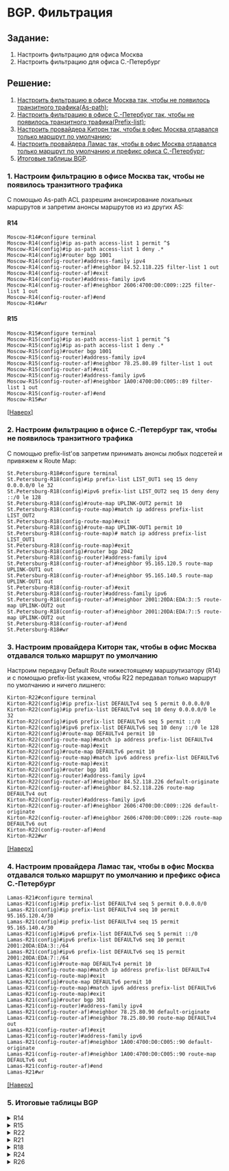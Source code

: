 # BGP. Фильтрация
## Задание:
1. Настроить фильтрацию для офиса Москва
2. Настроить фильтрацию для офиса С.-Петербург
## Решение:
1. [Настроить фильтрацию в офисе Москва так, чтобы не появилось транзитного трафика(As-path)](https://github.com/GAFisher/otus-network-engineer/blob/main/homework_bgp_filt/README.md#1-настроим-фильтрацию-в-офисе-москва-так-чтобы-не-появилось-транзитного-трафика);
2. [Настроить фильтрацию в офисе С.-Петербург так, чтобы не появилось транзитного трафика(Prefix-list)](https://github.com/GAFisher/otus-network-engineer/blob/main/homework_bgp_filt/README.md#2-настроим-фильтрацию-в-офисе-с-петербург-так-чтобы-не-появилось-транзитного-трафика);
3. [Настроить провайдера Киторн так, чтобы в офис Москва отдавался только маршрут по умолчанию](https://github.com/GAFisher/otus-network-engineer/blob/main/homework_bgp_filt/README.md#3-настроим-провайдера-киторн-так-чтобы-в-офис-москва-отдавался-только-маршрут-по-умолчанию);
4. [Настроить провайдера Ламас так, чтобы в офис Москва отдавался только маршрут по умолчанию и префикс офиса С.-Петербург](https://github.com/GAFisher/otus-network-engineer/blob/main/homework_bgp_filt/README.md#4-настроим-провайдера-ламас-так-чтобы-в-офис-москва-отдавался-только-маршрут-по-умолчанию-и-префикс-офиса-с-петербург);
5. [Итоговые таблицы BGP](https://github.com/GAFisher/otus-network-engineer/blob/main/homework_bgp_filt/README.md#5-итоговые-таблицы-bgp).


### 1. Настроим фильтрацию в офисе Москва так, чтобы не появилось транзитного трафика 
С помощью As-path ACL разрешим анонсирование локальных маршрутов и запретим анонсы маршрутов из из других AS:
#### R14
```
Moscow-R14#configure terminal
Moscow-R14(config)#ip as-path access-list 1 permit ^$
Moscow-R14(config)#ip as-path access-list 1 deny .*
Moscow-R14(config)#router bgp 1001
Moscow-R14(config-router)#address-family ipv4
Moscow-R14(config-router-af)#neighbor 84.52.118.225 filter-list 1 out
Moscow-R14(config-router-af)#exit
Moscow-R14(config-router)#address-family ipv6
Moscow-R14(config-router-af)#neighbor 2606:4700:D0:C009::225 filter-list 1 out
Moscow-R14(config-router-af)#end
Moscow-R14#wr
```
#### R15
```
Moscow-R15#configure terminal
Moscow-R15(config)#ip as-path access-list 1 permit ^$
Moscow-R15(config)#ip as-path access-list 1 deny .*
Moscow-R15(config)#router bgp 1001
Moscow-R15(config-router)#address-family ipv4
Moscow-R15(config-router-af)#neighbor 78.25.80.89 filter-list 1 out 
Moscow-R15(config-router-af)#exit
Moscow-R15(config-router)#address-family ipv6
Moscow-R15(config-router-af)#neighbor 1A00:4700:D0:C005::89 filter-list 1 out          
Moscow-R15(config-router-af)#end
Moscow-R15#wr
```
[[Наверх]](https://github.com/GAFisher/otus-network-engineer/blob/main/homework_bgp_filt/README.md#bgp-фильтрация)
### 2. Настроим фильтрацию в офисе С.-Петербург так, чтобы не появилось транзитного трафика
С помощью prefix-list'ов запретим принимать анонсы любых подсетей и привяжем к Route Map:
```
St.Petersburg-R18#configure terminal
St.Petersburg-R18(config)#ip prefix-list LIST_OUT1 seq 15 deny 0.0.0.0/0 le 32 
St.Petersburg-R18(config)#ipv6 prefix-list LIST_OUT2 seq 15 deny deny ::/0 le 128
St.Petersburg-R18(config)#route-map UPLINK-OUT2 permit 10
St.Petersburg-R18(config-route-map)#match ip address prefix-list LIST_OUT2
St.Petersburg-R18(config-route-map)#exit
St.Petersburg-R18(config)#route-map UPLINK-OUT1 permit 10
St.Petersburg-R18(config-route-map)# match ip address prefix-list LIST_OUT1
St.Petersburg-R18(config-route-map)#exit
St.Petersburg-R18(config)#router bgp 2042
St.Petersburg-R18(config-router)#address-family ipv4
St.Petersburg-R18(config-router-af)#neighbor 95.165.120.5 route-map UPLINK-OUT1 out
St.Petersburg-R18(config-router-af)#neighbor 95.165.140.5 route-map UPLINK-OUT1 out
St.Petersburg-R18(config-router-af)#exit
St.Petersburg-R18(config-router)#address-family ipv6
St.Petersburg-R18(config-router-af)#neighbor 2001:20DA:EDA:3::5 route-map UPLINK-OUT2 out
St.Petersburg-R18(config-router-af)#neighbor 2001:20DA:EDA:7::5 route-map UPLINK-OUT2 out
St.Petersburg-R18(config-router-af)#end
St.Petersburg-R18#wr
```

### 3. Настроим провайдера Киторн так, чтобы в офис Москва отдавался только маршрут по умолчанию
Настроим передачу Default Route нижестоящему маршрутизатору (R14) и с помощью prefix-list укажем, чтобы R22 передавал только маршрут по умолчанию и ничего лишнего:
```
Kirton-R22#configure terminal
Kirton-R22(config)#ip prefix-list DEFAULTv4 seq 5 permit 0.0.0.0/0           
Kirton-R22(config)#ip prefix-list DEFAULTv4 seq 10 deny 0.0.0.0/0 le 32
Kirton-R22(config)#ipv6 prefix-list DEFAULTv6 seq 5 permit ::/0
Kirton-R22(config)#ipv6 prefix-list DEFAULTv6 seq 10 deny ::/0 le 128
Kirton-R22(config)#route-map DEFAULTv4 permit 10 
Kirton-R22(config-route-map)#match ip address prefix-list DEFAULTv4
Kirton-R22(config-route-map)#exit
Kirton-R22(config)#route-map DEFAULTv6 permit 10     
Kirton-R22(config-route-map)#match ipv6 address prefix-list DEFAULTv6
Kirton-R22(config-route-map)#exit
Kirton-R22(config)#router bgp 101
Kirton-R22(config-router)#address-family ipv4 
Kirton-R22(config-router-af)#neighbor 84.52.118.226 default-originate 
Kirton-R22(config-router-af)#neighbor 84.52.118.226 route-map DEFAULTv4 out 
Kirton-R22(config-router)#address-family ipv6
Kirton-R22(config-router-af)#neighbor 2606:4700:D0:C009::226 default-originate
Kirton-R22(config-router-af)#neighbor 2606:4700:D0:C009::226 route-map DEFAULTv6 out
Kirton-R22(config-router-af)#end
Kirton-R22#wr
```
[[Наверх]](https://github.com/GAFisher/otus-network-engineer/blob/main/homework_bgp_filt/README.md#bgp-фильтрация)
### 4. Настроим провайдера Ламас так, чтобы в офис Москва отдавался только маршрут по умолчанию и префикс офиса С.-Петербург
```
Lamas-R21#configure terminal
Lamas-R21(config)#ip prefix-list DEFAULTv4 seq 5 permit 0.0.0.0/0
Lamas-R21(config)#ip prefix-list DEFAULTv4 seq 10 permit 95.165.120.4/30
Lamas-R21(config)#ip prefix-list DEFAULTv4 seq 15 permit 95.165.140.4/30
Lamas-R21(config)#ipv6 prefix-list DEFAULTv6 seq 5 permit ::/0
Lamas-R21(config)#ipv6 prefix-list DEFAULTv6 seq 10 permit 2001:20DA:EDA:3::/64
Lamas-R21(config)#ipv6 prefix-list DEFAULTv6 seq 15 permit 2001:20DA:EDA:7::/64
Lamas-R21(config)#route-map DEFAULTv4 permit 10
Lamas-R21(config-route-map)#match ip address prefix-list DEFAULTv4 
Lamas-R21(config-route-map)#exit
Lamas-R21(config)#route-map DEFAULTv6 permit 10
Lamas-R21(config-route-map)#match ipv6 address prefix-list DEFAULTv6
Lamas-R21(config-route-map)#exit
Lamas-R21(config)#router bgp 301
Lamas-R21(config-router)#address-family ipv4 
Lamas-R21(config-router-af)#neighbor 78.25.80.90 default-originate 
Lamas-R21(config-router-af)#neighbor 78.25.80.90 route-map DEFAULTv4 out 
Lamas-R21(config-router-af)#exit
Lamas-R21(config-router)#address-family ipv6
Lamas-R21(config-router-af)#neighbor 1A00:4700:D0:C005::90 default-originate 
Lamas-R21(config-router-af)#neighbor 1A00:4700:D0:C005::90 route-map DEFAULTv6 out
Lamas-R21(config-router-af)#end
Lamas-R21#wr
```
[[Наверх]](https://github.com/GAFisher/otus-network-engineer/blob/main/homework_bgp_filt/README.md#bgp-фильтрация)
### 5. Итоговые таблицы BGP

<details>
  <summary>R14</summary>
  
      Moscow-R14#show bgp ipv4 unicast 
      BGP table version is 96, local router ID is 14.14.14.14
      Status codes: s suppressed, d damped, h history, * valid, > best, i - internal, 
                    r RIB-failure, S Stale, m multipath, b backup-path, f RT-Filter, 
                    x best-external, a additional-path, c RIB-compressed, 
      Origin codes: i - IGP, e - EGP, ? - incomplete
      RPKI validation codes: V valid, I invalid, N Not found

           Network          Next Hop            Metric LocPrf Weight Path
       r i 0.0.0.0          78.25.80.89              0    150      0 301 i
       r>                   84.52.118.225                        200 101 i
       *>i 78.25.80.88/30   15.15.15.15              0    100      0 i
       *>  84.52.118.224/30 0.0.0.0                  0         32768 i
       *>i 95.165.120.4/30  78.25.80.89              0    150      0 301 520 i
       *>i 95.165.140.4/30  78.25.80.89              0    150      0 301 520 i
      Moscow-R14#show bgp ipv6 unicast 
      BGP table version is 42, local router ID is 14.14.14.14
      Status codes: s suppressed, d damped, h history, * valid, > best, i - internal, 
                    r RIB-failure, S Stale, m multipath, b backup-path, f RT-Filter, 
                    x best-external, a additional-path, c RIB-compressed, 
      Origin codes: i - IGP, e - EGP, ? - incomplete
      RPKI validation codes: V valid, I invalid, N Not found

           Network          Next Hop            Metric LocPrf Weight Path
       r i ::/0             1A00:4700:D0:C005::89
                                                      0    150      0 301 i
       r>                   2606:4700:D0:C009::225
                                                                  200 101 i
       *>i 1A00:4700:D0:C005::/64
                             FC00::15                 0    100      0 i
       *>i 2001:20DA:EDA:3::/64
                             1A00:4700:D0:C005::89
                                                      0    150      0 301 520 i
       *>i 2001:20DA:EDA:7::/64
                             1A00:4700:D0:C005::89
                                                      0    150      0 301 520 i
       *>  2606:4700:D0:C009::/64
                             ::                       0         32768 i
      Moscow-R14#

</details>

<details>
  <summary>R15</summary>
  
      Moscow-R15#show bgp ipv4 unicast
      BGP table version is 72, local router ID is 15.15.15.15
      Status codes: s suppressed, d damped, h history, * valid, > best, i - internal, 
                    r RIB-failure, S Stale, m multipath, b backup-path, f RT-Filter, 
                    x best-external, a additional-path, c RIB-compressed, 
      Origin codes: i - IGP, e - EGP, ? - incomplete
      RPKI validation codes: V valid, I invalid, N Not found

           Network          Next Hop            Metric LocPrf Weight Path
       r>  0.0.0.0          78.25.80.89                   150      0 301 i
       r i                  84.52.118.225            0    100      0 101 i
       *>  78.25.80.88/30   0.0.0.0                  0         32768 i
       *>i 84.52.118.224/30 14.14.14.14              0    100      0 i
       *>  95.165.120.4/30  78.25.80.89                   150      0 301 520 i
       *>  95.165.140.4/30  78.25.80.89                   150      0 301 520 i
      Moscow-R15#show bgp ipv6 unicast
      BGP table version is 40, local router ID is 15.15.15.15
      Status codes: s suppressed, d damped, h history, * valid, > best, i - internal, 
                    r RIB-failure, S Stale, m multipath, b backup-path, f RT-Filter, 
                    x best-external, a additional-path, c RIB-compressed, 
      Origin codes: i - IGP, e - EGP, ? - incomplete
      RPKI validation codes: V valid, I invalid, N Not found

           Network          Next Hop            Metric LocPrf Weight Path
       r>  ::/0             1A00:4700:D0:C005::89
                                                           150      0 301 i
       r i                  2606:4700:D0:C009::225
                                                      0    100      0 101 i
       *>  1A00:4700:D0:C005::/64
                             ::                       0         32768 i
       *>  2001:20DA:EDA:3::/64
                             1A00:4700:D0:C005::89
                                                           150      0 301 520 i
       *>  2001:20DA:EDA:7::/64
                             1A00:4700:D0:C005::89
                                                           150      0 301 520 i
       *>i 2606:4700:D0:C009::/64
                             FC00::14                 0    100      0 i
      Moscow-R15#
  
</details>

<details>
  <summary>R22</summary>

      Kirton-R22#show bgp ipv4 unicast
      BGP table version is 37, local router ID is 22.22.22.22
      Status codes: s suppressed, d damped, h history, * valid, > best, i - internal, 
                    r RIB-failure, S Stale, m multipath, b backup-path, f RT-Filter, 
                    x best-external, a additional-path, c RIB-compressed, 
      Origin codes: i - IGP, e - EGP, ? - incomplete
      RPKI validation codes: V valid, I invalid, N Not found

           Network          Next Hop            Metric LocPrf Weight Path
           0.0.0.0          0.0.0.0                                0 i
       *   78.25.80.88/30   84.52.118.226                          0 1001 i
       *>                   128.0.128.2              0             0 301 i
       *   84.52.118.224/30 84.52.118.226            0             0 1001 i
       *>                   0.0.0.0                  0         32768 i
       *>  95.165.110.0/30  0.0.0.0                  0         32768 i
       *>  95.165.120.0/30  128.0.128.2              0             0 301 i
       *>  95.165.120.4/30  128.0.128.2                            0 301 520 i
       *>  95.165.130.0/30  128.0.128.2                            0 301 520 i
       *>  95.165.130.4/30  128.0.128.2                            0 301 520 i
       *>  95.165.140.0/30  128.0.128.2                            0 301 520 i
       *>  95.165.140.4/30  128.0.128.2                            0 301 520 i
       *   128.0.128.0/30   128.0.128.2              0             0 301 i
       *>                   0.0.0.0                  0         32768 i
      Kirton-R22#show bgp ipv6 unicast
      BGP table version is 30, local router ID is 22.22.22.22
      Status codes: s suppressed, d damped, h history, * valid, > best, i - internal, 
                    r RIB-failure, S Stale, m multipath, b backup-path, f RT-Filter, 
                    x best-external, a additional-path, c RIB-compressed, 
      Origin codes: i - IGP, e - EGP, ? - incomplete
      RPKI validation codes: V valid, I invalid, N Not found

           Network          Next Hop            Metric LocPrf Weight Path
           ::/0             ::                                     0 i
       *   64:FF9B:5276:1EB4::/64
                             64:FF9B:5276:1EB4::2
                                                      0             0 301 i
       *>                   ::                       0         32768 i
       *   1A00:4700:D0:C005::/64
                             2606:4700:D0:C009::226
                                                                    0 1001 i
       *>                   64:FF9B:5276:1EB4::2
                                                      0             0 301 i
       *>  2001:20DA:EDA:1::/64
                             ::                       0         32768 i
       *>  2001:20DA:EDA:2::/64
                             64:FF9B:5276:1EB4::2
           Network          Next Hop            Metric LocPrf Weight Path
                                                      0             0 301 i
       *>  2001:20DA:EDA:3::/64
                             64:FF9B:5276:1EB4::2
                                                                    0 301 520 i
       *>  2001:20DA:EDA:4::/64
                             64:FF9B:5276:1EB4::2
                                                                    0 301 520 i
       *>  2001:20DA:EDA:5::/64
                             64:FF9B:5276:1EB4::2
                                                                    0 301 520 i
       *>  2001:20DA:EDA:6::/64
                             64:FF9B:5276:1EB4::2
                                                                    0 301 520 i
       *>  2001:20DA:EDA:7::/64
                             64:FF9B:5276:1EB4::2
                                                                    0 301 520 i
       *   2606:4700:D0:C009::/64
                             2606:4700:D0:C009::226
                                                      0             0 1001 i
       *>                   ::                       0         32768 i
      Kirton-R22#
  
</details>

<details>
  <summary>R21</summary>
  
      Lamas-R21#show bgp ipv4 unicast
      BGP table version is 31, local router ID is 21.21.21.21
      Status codes: s suppressed, d damped, h history, * valid, > best, i - internal, 
                    r RIB-failure, S Stale, m multipath, b backup-path, f RT-Filter, 
                    x best-external, a additional-path, c RIB-compressed, 
      Origin codes: i - IGP, e - EGP, ? - incomplete
      RPKI validation codes: V valid, I invalid, N Not found

           Network          Next Hop            Metric LocPrf Weight Path
           0.0.0.0          0.0.0.0                                0 i
       *   78.25.80.88/30   78.25.80.90              0             0 1001 i
       *>                   0.0.0.0                  0         32768 i
       *   84.52.118.224/30 78.25.80.90                            0 1001 i
       *>                   128.0.128.1              0             0 101 i
       *   95.165.110.0/30  95.165.120.1                           0 520 i
       *>                   128.0.128.1              0             0 101 i
       *   95.165.120.0/30  95.165.120.1             0             0 520 i
       *>                   0.0.0.0                  0         32768 i
       *>  95.165.120.4/30  95.165.120.1             0             0 520 i
       *>  95.165.130.0/30  95.165.120.1                           0 520 i
       *>  95.165.130.4/30  95.165.120.1                           0 520 i
       *>  95.165.140.0/30  95.165.120.1                           0 520 i
       *>  95.165.140.4/30  95.165.120.1                           0 520 i
       *   128.0.128.0/30   128.0.128.1              0             0 101 i
       *>                   0.0.0.0                  0         32768 i
      Lamas-R21#show bgp ipv6 unicast
      BGP table version is 22, local router ID is 21.21.21.21
      Status codes: s suppressed, d damped, h history, * valid, > best, i - internal, 
                    r RIB-failure, S Stale, m multipath, b backup-path, f RT-Filter, 
                    x best-external, a additional-path, c RIB-compressed, 
      Origin codes: i - IGP, e - EGP, ? - incomplete
      RPKI validation codes: V valid, I invalid, N Not found

           Network          Next Hop            Metric LocPrf Weight Path
           ::/0             ::                                     0 i
       *   64:FF9B:5276:1EB4::/64
                             64:FF9B:5276:1EB4::1
                                                      0             0 101 i
       *>                   ::                       0         32768 i
       *   1A00:4700:D0:C005::/64
                             1A00:4700:D0:C005::90
                                                      0             0 1001 i
       *>                   ::                       0         32768 i
       *   2001:20DA:EDA:1::/64
                             2001:20DA:EDA:2::1
                                                                    0 520 i
       *>                   64:FF9B:5276:1EB4::1
                                                      0             0 101 i
           Network          Next Hop            Metric LocPrf Weight Path
       *   2001:20DA:EDA:2::/64
                             2001:20DA:EDA:2::1
                                                      0             0 520 i
       *>                   ::                       0         32768 i
       *>  2001:20DA:EDA:3::/64
                             2001:20DA:EDA:2::1
                                                      0             0 520 i
       *>  2001:20DA:EDA:4::/64
                             2001:20DA:EDA:2::1
                                                                    0 520 i
       *>  2001:20DA:EDA:5::/64
                             2001:20DA:EDA:2::1
                                                                    0 520 i
       *>  2001:20DA:EDA:6::/64
                             2001:20DA:EDA:2::1
                                                                    0 520 i
       *>  2001:20DA:EDA:7::/64
                             2001:20DA:EDA:2::1
                                                                    0 520 i
       *   2606:4700:D0:C009::/64
                             1A00:4700:D0:C005::90
                                                                    0 1001 i
           Network          Next Hop            Metric LocPrf Weight Path
       *>                   64:FF9B:5276:1EB4::1
                                                      0             0 101 i
      Lamas-R21#
  
</details>


<details>
  <summary>R18</summary>
  
      St.Petersburg-R18#show bgp ipv4 unicast
      BGP table version is 77, local router ID is 18.18.18.18
      Status codes: s suppressed, d damped, h history, * valid, > best, i - internal, 
                    r RIB-failure, S Stale, m multipath, b backup-path, f RT-Filter, 
                    x best-external, a additional-path, c RIB-compressed, 
      Origin codes: i - IGP, e - EGP, ? - incomplete
      RPKI validation codes: V valid, I invalid, N Not found

           Network          Next Hop            Metric LocPrf Weight Path
       *m  78.25.80.88/30   95.165.140.5                           0 520 301 i
       *>                   95.165.120.5                           0 520 301 i
       *m  84.52.118.224/30 95.165.140.5                           0 520 301 101 i
       *>                   95.165.120.5                           0 520 301 101 i
       *m  95.165.110.0/30  95.165.140.5                           0 520 i
       *>                   95.165.120.5                           0 520 i
       *m  95.165.120.0/30  95.165.140.5                           0 520 i
       *>                   95.165.120.5             0             0 520 i
       *   95.165.120.4/30  95.165.140.5                           0 520 i
       *                    95.165.120.5             0             0 520 i
       *>                   0.0.0.0                  0         32768 i
       *m  95.165.130.0/30  95.165.140.5                           0 520 i
       *>                   95.165.120.5                           0 520 i
       *m  95.165.130.4/30  95.165.140.5                           0 520 i
           Network          Next Hop            Metric LocPrf Weight Path
       *>                   95.165.120.5                           0 520 i
       *m  95.165.140.0/30  95.165.120.5                           0 520 i
       *>                   95.165.140.5             0             0 520 i
       *   95.165.140.4/30  95.165.120.5                           0 520 i
       *                    95.165.140.5             0             0 520 i
       *>                   0.0.0.0                  0         32768 i
       *m  128.0.128.0/30   95.165.140.5                           0 520 301 i
       *>                   95.165.120.5                           0 520 301 i
      St.Petersburg-R18#show bgp ipv6 unicast
      BGP table version is 59, local router ID is 18.18.18.18
      Status codes: s suppressed, d damped, h history, * valid, > best, i - internal, 
                    r RIB-failure, S Stale, m multipath, b backup-path, f RT-Filter, 
                    x best-external, a additional-path, c RIB-compressed, 
      Origin codes: i - IGP, e - EGP, ? - incomplete
      RPKI validation codes: V valid, I invalid, N Not found

           Network          Next Hop            Metric LocPrf Weight Path
       *m  64:FF9B:5276:1EB4::/64
                             2001:20DA:EDA:7::5
                                                                    0 520 301 i
       *>                   2001:20DA:EDA:3::5
                                                                    0 520 301 i
       *m  1A00:4700:D0:C005::/64
                             2001:20DA:EDA:7::5
                                                                    0 520 301 i
       *>                   2001:20DA:EDA:3::5
                                                                    0 520 301 i
       *>  2001:20DA:EDA:1::/64
                             2001:20DA:EDA:7::5
                                                                    0 520 i
       *m                   2001:20DA:EDA:3::5
           Network          Next Hop            Metric LocPrf Weight Path
                                                                    0 520 i
       *m  2001:20DA:EDA:2::/64
                             2001:20DA:EDA:7::5
                                                                    0 520 i
       *>                   2001:20DA:EDA:3::5
                                                      0             0 520 i
       *   2001:20DA:EDA:3::/64
                             2001:20DA:EDA:7::5
                                                                    0 520 i
       *                    2001:20DA:EDA:3::5
                                                      0             0 520 i
       *>                   ::                       0         32768 i
       *m  2001:20DA:EDA:4::/64
                             2001:20DA:EDA:3::5
                                                                    0 520 i
       *>                   2001:20DA:EDA:7::5
                                                                    0 520 i
       *m  2001:20DA:EDA:5::/64
                             2001:20DA:EDA:3::5
                                                                    0 520 i
       *>                   2001:20DA:EDA:7::5
                                                                    0 520 i
           Network          Next Hop            Metric LocPrf Weight Path
       *m  2001:20DA:EDA:6::/64
                             2001:20DA:EDA:3::5
                                                                    0 520 i
       *>                   2001:20DA:EDA:7::5
                                                      0             0 520 i
       *   2001:20DA:EDA:7::/64
                             2001:20DA:EDA:3::5
                                                                    0 520 i
       *>                   ::                       0         32768 i
       *                    2001:20DA:EDA:7::5
                                                      0             0 520 i
       *m  2606:4700:D0:C009::/64
                             2001:20DA:EDA:7::5
                                                                    0 520 301 101 i
       *>                   2001:20DA:EDA:3::5
                                                                    0 520 301 101 i
      St.Petersburg-R18#
  
</details>

<details>
  <summary>R24</summary>
  
      Triad-R24#show bgp ipv4 unicast
      BGP table version is 29, local router ID is 24.24.24.24
      Status codes: s suppressed, d damped, h history, * valid, > best, i - internal, 
                    r RIB-failure, S Stale, m multipath, b backup-path, f RT-Filter, 
                    x best-external, a additional-path, c RIB-compressed, 
      Origin codes: i - IGP, e - EGP, ? - incomplete
      RPKI validation codes: V valid, I invalid, N Not found

           Network          Next Hop            Metric LocPrf Weight Path
       *>  78.25.80.88/30   95.165.120.2             0             0 301 i
       *>  84.52.118.224/30 95.165.120.2                           0 301 101 i
       *>i 95.165.110.0/30  23.23.23.23              0    100      0 i
       *                    95.165.120.2                           0 301 101 i
       *>  95.165.120.0/30  0.0.0.0                  0         32768 i
       *                    95.165.120.2             0             0 301 i
       *>  95.165.120.4/30  0.0.0.0                  0         32768 i
       *>i 95.165.130.0/30  25.25.25.25              0    100      0 i
       *>i 95.165.130.4/30  25.25.25.25              0    100      0 i
       *>i 95.165.140.0/30  26.26.26.26              0    100      0 i
       *>i 95.165.140.4/30  26.26.26.26              0    100      0 i
       *>  128.0.128.0/30   95.165.120.2             0             0 301 i
      Triad-R24#show bgp ipv6 unicast
      BGP table version is 32, local router ID is 24.24.24.24
      Status codes: s suppressed, d damped, h history, * valid, > best, i - internal, 
                    r RIB-failure, S Stale, m multipath, b backup-path, f RT-Filter, 
                    x best-external, a additional-path, c RIB-compressed, 
      Origin codes: i - IGP, e - EGP, ? - incomplete
      RPKI validation codes: V valid, I invalid, N Not found

           Network          Next Hop            Metric LocPrf Weight Path
       *>  64:FF9B:5276:1EB4::/64
                             2001:20DA:EDA:2::2
                                                      0             0 301 i
       *>  1A00:4700:D0:C005::/64
                             2001:20DA:EDA:2::2
                                                      0             0 301 i
       *>i 2001:20DA:EDA:1::/64
                             FC00::23                 0    100      0 i
       *                    2001:20DA:EDA:2::2
                                                                    0 301 101 i
       *>  2001:20DA:EDA:2::/64
                             ::                       0         32768 i
       *                    2001:20DA:EDA:2::2
                                                      0             0 301 i
           Network          Next Hop            Metric LocPrf Weight Path
       *   2001:20DA:EDA:3::/64
                             2001:20DA:EDA:3::6
                                                      0             0 2042 i
       *>                   ::                       0         32768 i
       *>i 2001:20DA:EDA:4::/64
                             FC00::25                 0    100      0 i
       *>i 2001:20DA:EDA:5::/64
                             FC00::25                 0    100      0 i
       *>i 2001:20DA:EDA:6::/64
                             FC00::26                 0    100      0 i
       *>i 2001:20DA:EDA:7::/64
                             FC00::26                 0    100      0 i
       *                    2001:20DA:EDA:3::6
                                                      0             0 2042 i
       *>  2606:4700:D0:C009::/64
                             2001:20DA:EDA:2::2
                                                                    0 301 101 i
      Triad-R24#
  
</details>

<details>
  <summary>R26</summary>
  
      Triad-R26#show bgp ipv4 unicast
      BGP table version is 60, local router ID is 26.26.26.26
      Status codes: s suppressed, d damped, h history, * valid, > best, i - internal, 
                    r RIB-failure, S Stale, m multipath, b backup-path, f RT-Filter, 
                    x best-external, a additional-path, c RIB-compressed, 
      Origin codes: i - IGP, e - EGP, ? - incomplete
      RPKI validation codes: V valid, I invalid, N Not found

           Network          Next Hop            Metric LocPrf Weight Path
       *>i 78.25.80.88/30   24.24.24.24              0    100      0 301 i
       *>i 84.52.118.224/30 24.24.24.24              0    100      0 301 101 i
       *>i 95.165.110.0/30  23.23.23.23              0    100      0 i
       *>i 95.165.120.0/30  24.24.24.24              0    100      0 i
       *>i 95.165.120.4/30  24.24.24.24              0    100      0 i
       *>i 95.165.130.0/30  25.25.25.25              0    100      0 i
       *>i 95.165.130.4/30  25.25.25.25              0    100      0 i
       *>  95.165.140.0/30  0.0.0.0                  0         32768 i
       *>  95.165.140.4/30  0.0.0.0                  0         32768 i
       *>i 128.0.128.0/30   24.24.24.24              0    100      0 301 i
      Triad-R26#show bgp ipv6 unicast
      BGP table version is 50, local router ID is 26.26.26.26
      Status codes: s suppressed, d damped, h history, * valid, > best, i - internal, 
                    r RIB-failure, S Stale, m multipath, b backup-path, f RT-Filter, 
                    x best-external, a additional-path, c RIB-compressed, 
      Origin codes: i - IGP, e - EGP, ? - incomplete
      RPKI validation codes: V valid, I invalid, N Not found

           Network          Next Hop            Metric LocPrf Weight Path
       *>i 64:FF9B:5276:1EB4::/64
                             2001:20DA:EDA:2::2
                                                      0    100      0 301 i
       *>i 1A00:4700:D0:C005::/64
                             2001:20DA:EDA:2::2
                                                      0    100      0 301 i
       *>i 2001:20DA:EDA:1::/64
                             FC00::23                 0    100      0 i
       *>i 2001:20DA:EDA:2::/64
                             FC00::24                 0    100      0 i
       *>i 2001:20DA:EDA:3::/64
                             FC00::24                 0    100      0 i
       *                    2001:20DA:EDA:7::6
                                                      0             0 2042 i
           Network          Next Hop            Metric LocPrf Weight Path
       *>i 2001:20DA:EDA:4::/64
                             FC00::25                 0    100      0 i
       *>i 2001:20DA:EDA:5::/64
                             FC00::25                 0    100      0 i
       *>  2001:20DA:EDA:6::/64
                             ::                       0         32768 i
       *   2001:20DA:EDA:7::/64
                             2001:20DA:EDA:7::6
                                                      0             0 2042 i
       *>                   ::                       0         32768 i
       *>i 2606:4700:D0:C009::/64
                             2001:20DA:EDA:2::2
                                                      0    100      0 301 101 i
      Triad-R26#
  
</details>

